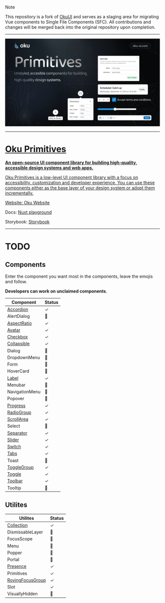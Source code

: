 > [!NOTE]
> This repository is a fork of [OkuUI](https://github.com/oku-ui/primitives) and serves as a staging area for migrating Vue components to Single File Components (SFC). All contributions and changes will be merged back into the original repository upon completion.

---

<a href="https://oku-ui.com">
  <img alt="Oku UI hero image" src="https://github.com/oku-ui/primitives/blob/main/.github/assets/primitives-cover.png?raw=true"
</a>

---

# Oku Primitives

**An open-source UI component library for building high-quality, accessible design systems and web apps.**

Oku Primitives is a low-level UI component library with a focus on accessibility, customization and developer experience. You can use these components either as the base layer of your design system or adopt them incrementally.

Website: [Oku Website](https://oku-ui.com)

Docs: [Nuxt playground](https://vue-primitives-docs.netlify.app/)

Storybook: [Storybook](https://vue-primitives.netlify.app)

---

# TODO

## Components

Enter the component you want most in the components, leave the emojis and follow.

**Developers can work on unclaimed components**.

| Component                                                                                     | Status |
| --------------------------------------------------------------------------------------------- | ------ |
| [Accordion](https://vue-primitives.netlify.app/?path=/story/components-accordion--single)     | ✓      |
| AlertDialog                                                                                   | 🚧      |
| [AspectRatio](https://vue-primitives.netlify.app/?path=/story/components-aspectratio--styled) | ✓      |
| [Avatar](https://vue-primitives.netlify.app/?path=/story/components-avatar--styled)           | ✓      |
| [Checkbox](https://vue-primitives.netlify.app/?path=/story/components-checkbox--styled)       | ✓      |
| [Collapsible](https://vue-primitives.netlify.app/?path=/story/components-collapsible--styled) | ✓      |
| Dialog                                                                                        | 🚧      |
| DropdownMenu                                                                                  | 🚧      |
| Form                                                                                          | 🚧      |
| HoverCard                                                                                     | 🚧      |
| [Label](https://vue-primitives.netlify.app/?path=/story/components-label--styled)             | ✓      |
| Menubar                                                                                       | 🚧      |
| NavigationMenu                                                                                | 🚧      |
| Popover                                                                                       | 🚧      |
| [Progress](https://vue-primitives.netlify.app/?path=/story/components-progress--styled)       | ✓      |
| [RadioGroup](https://vue-primitives.netlify.app/?path=/story/components-radiogroup--styled)   | ✓      |
| [ScrollArea](https://vue-primitives.netlify.app/?path=/story/components-scrollarea--basic)    | ✓      |
| Select                                                                                        | 🚧      |
| [Separator](https://vue-primitives.netlify.app/?path=/story/components-separator--styled)     | ✓      |
| [Slider](https://vue-primitives.netlify.app/?path=/story/components-slider--styled)           | ✓      |
| [Switch](https://vue-primitives.netlify.app/?path=/story/components-switch--styled)           | ✓      |
| [Tabs](https://vue-primitives.netlify.app/?path=/story/components-tabs--styled)               | ✓      |
| Toast                                                                                         | 🚧      |
| [ToggleGroup](https://vue-primitives.netlify.app/?path=/story/components-togglegroup--single) | ✓      |
| [Toggle](https://vue-primitives.netlify.app/?path=/story/components-toggle--styled)           | ✓      |
| [Toolbar](https://vue-primitives.netlify.app/?path=/story/components-toolbar--styled)         | ✓      |
| Tooltip                                                                                       | 🚧      |

## Utilites

| Utilites                                                                                              | Status |
| ----------------------------------------------------------------------------------------------------- | ------ |
| [Collection](https://vue-primitives.netlify.app/?path=/story/utilities-rovingfocusgroup--basic)       | ✓      |
| DismissableLayer                                                                                      | 🚧      |
| FocusScope                                                                                            | 🚧      |
| Menu                                                                                                  | 🚧      |
| Popper                                                                                                | 🚧      |
| Portal                                                                                                | 🚧      |
| [Presence](https://vue-primitives.netlify.app/?path=/story/utilities-presence--basic)                 | ✓      |
| Primitives                                                                                            | ✓      |
| [RovingFocusGroup](https://vue-primitives.netlify.app/?path=/story/utilities-rovingfocusgroup--basic) | ✓      |
| Slot                                                                                                  | ✓      |
| VisuallyHidden                                                                                        | 🚧      |
